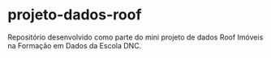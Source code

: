 # projeto-dados-roof
Repositório desenvolvido como parte do mini projeto de dados Roof Imóveis na Formação em Dados da Escola DNC.
